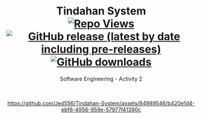 <div align=center>
<h1>
Tindahan System
<br>
    <a href="#"><img src="https://komarev.com/ghpvc/?username=Tindahan-System&label=views&color=0e75b6&style=flat" alt="Repo Views"></a>
    <a href="https://github.com/Jed556/Tindahan-System/releases"><img alt="GitHub release (latest by date including pre-releases)" src="https://img.shields.io/github/v/release/Jed556/Tindahan-System?include_prereleases&color=35566D&logo=github&logoColor=white&label=latest"></a>
    <a href="https://github.com/Jed556/Tindahan-System/releases"><img alt="GitHub downloads" src="https://img.shields.io/github/downloads/Jed556/Tindahan-System/total?label=downloads&logo=data:image/png;base64,iVBORw0KGgoAAAANSUhEUgAAABAAAAAQCAYAAAAf8/9hAAAACXBIWXMAAA7EAAAOxAGVKw4bAAAA2klEQVQ4jZ2SMWpCQRCGv5WHWKQIHsAj5Ah2IR7ByhvYpUiVxkqipPCE5gKKBB5Y+KXIIzzXWX3mh2FhZ/5vZ3YXAqkzdavumtiqs6g2MvfV2kvVaj+v7wWMChgE+4MmdxMQ7RVz14r/Dbirg7+Z1BHw2ERJT+oe2KeUvs4y6ntw8yUtLtAq6rqDeaPG/XWAlM0Z5KOzWZ2owwCybJk/c7M6VCf4+0XHhU5e1bfoZHWs1hVwInjflBLA6vrAnCrgADyrxwZGa83Va60vwCGpU2ADPNw4Ldc3MP8Bk60okvXOxJoAAAAASUVORK5CYII="></a>
</h1>
</div>
<div align=center>
Software Engineering - Activity 2
</div>
<br>
<br>

<div align=center>

https://github.com/Jed556/Tindahan-System/assets/84989546/b420e1d4-ebf6-4956-959e-57977f41390c

</div>
